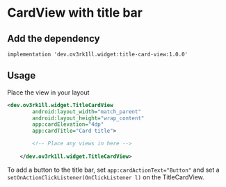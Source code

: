 # CardView with title bar

## Add the dependency
```
implementation 'dev.ov3rk1ll.widget:title-card-view:1.0.0'
```

## Usage
Place the view in your layout
```xml
<dev.ov3rk1ll.widget.TitleCardView
        android:layout_width="match_parent"
        android:layout_height="wrap_content"
        app:cardElevation="4dp"
        app:cardTitle="Card title">

        <!-- Place any views in here -->
        
    </dev.ov3rk1ll.widget.TitleCardView>
```

To add a button to the title bar, set ```app:cardActionText="Button"```
and set a ```setOnActionClickListener(OnClickListener l)``` on the TitleCardView.